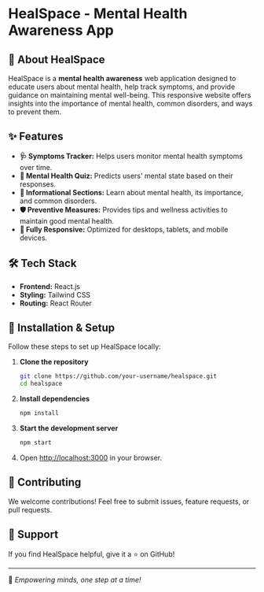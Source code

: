 # HealSpace - Mental Health Awareness App

## 🧠 About HealSpace
HealSpace is a **mental health awareness** web application designed to educate users about mental health, help track symptoms, and provide guidance on maintaining mental well-being. This responsive website offers insights into the importance of mental health, common disorders, and ways to prevent them.

## ✨ Features
- **🩺 Symptoms Tracker:** Helps users monitor mental health symptoms over time.
- **📝 Mental Health Quiz:** Predicts users' mental state based on their responses.
- **📖 Informational Sections:** Learn about mental health, its importance, and common disorders.
- **🛡️ Preventive Measures:** Provides tips and wellness activities to maintain good mental health.
- **📱 Fully Responsive:** Optimized for desktops, tablets, and mobile devices.

## 🛠️ Tech Stack
- **Frontend:** React.js
- **Styling:** Tailwind CSS
- **Routing:** React Router

## 🚀 Installation & Setup
Follow these steps to set up HealSpace locally:

1. **Clone the repository**
   ```sh
   git clone https://github.com/your-username/healspace.git
   cd healspace
   ```
2. **Install dependencies**
   ```sh
   npm install
   ```
3. **Start the development server**
   ```sh
   npm start
   ```
4. Open [http://localhost:3000](http://localhost:3000) in your browser.


## 🔗 Contributing
We welcome contributions! Feel free to submit issues, feature requests, or pull requests.


## 🌟 Support
If you find HealSpace helpful, give it a ⭐ on GitHub!

---

🚀 *Empowering minds, one step at a time!*

